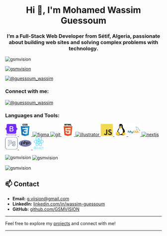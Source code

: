 <h1 align="center">Hi 👋, I'm Mohamed Wassim Guessoum</h1>
<h3 align="center">I’m a Full-Stack Web Developer from Sétif, Algeria, passionate about building web sites and solving complex problems with technology.</h3>

<p align="left"> <img src="https://komarev.com/ghpvc/?username=gsmvision&label=Profile%20views&color=0e75b6&style=flat" alt="gsmvision" /> </p>

<p align="left"> <a href="https://github.com/ryo-ma/github-profile-trophy"><img src="https://github-profile-trophy.vercel.app/?username=gsmvision" alt="gsmvision" /></a> </p>

<p align="left"> <a href="https://twitter.com/@guessoum_wassim" target="blank"><img src="https://img.shields.io/twitter/follow/@guessoum_wassim?logo=twitter&style=for-the-badge" alt="@guessoum_wassim" /></a> </p>

<h3 align="left">Connect with me:</h3>
<p align="left">
<a href="https://twitter.com/@guessoum_wassim" target="blank"><img align="center" src="https://raw.githubusercontent.com/rahuldkjain/github-profile-readme-generator/master/src/images/icons/Social/twitter.svg" alt="@guessoum_wassim" height="30" width="40" /></a>
</p>

<h3 align="left">Languages and Tools:</h3>
<p align="left"> <a href="https://getbootstrap.com" target="_blank" rel="noreferrer"> <img src="https://raw.githubusercontent.com/devicons/devicon/master/icons/bootstrap/bootstrap-plain-wordmark.svg" alt="bootstrap" width="40" height="40"/> </a> <a href="https://www.w3schools.com/css/" target="_blank" rel="noreferrer"> <img src="https://raw.githubusercontent.com/devicons/devicon/master/icons/css3/css3-original-wordmark.svg" alt="css3" width="40" height="40"/> </a> <a href="https://www.figma.com/" target="_blank" rel="noreferrer"> <img src="https://www.vectorlogo.zone/logos/figma/figma-icon.svg" alt="figma" width="40" height="40"/> </a> <a href="https://git-scm.com/" target="_blank" rel="noreferrer"> <img src="https://www.vectorlogo.zone/logos/git-scm/git-scm-icon.svg" alt="git" width="40" height="40"/> </a> <a href="https://www.w3.org/html/" target="_blank" rel="noreferrer"> <img src="https://raw.githubusercontent.com/devicons/devicon/master/icons/html5/html5-original-wordmark.svg" alt="html5" width="40" height="40"/> </a> <a href="https://www.adobe.com/in/products/illustrator.html" target="_blank" rel="noreferrer"> <img src="https://www.vectorlogo.zone/logos/adobe_illustrator/adobe_illustrator-icon.svg" alt="illustrator" width="40" height="40"/> </a> <a href="https://developer.mozilla.org/en-US/docs/Web/JavaScript" target="_blank" rel="noreferrer"> <img src="https://raw.githubusercontent.com/devicons/devicon/master/icons/javascript/javascript-original.svg" alt="javascript" width="40" height="40"/> </a> <a href="https://www.linux.org/" target="_blank" rel="noreferrer"> <img src="https://raw.githubusercontent.com/devicons/devicon/master/icons/linux/linux-original.svg" alt="linux" width="40" height="40"/> </a> <a href="https://www.mysql.com/" target="_blank" rel="noreferrer"> <img src="https://raw.githubusercontent.com/devicons/devicon/master/icons/mysql/mysql-original-wordmark.svg" alt="mysql" width="40" height="40"/> </a> <a href="https://nextjs.org/" target="_blank" rel="noreferrer"> <img src="https://cdn.worldvectorlogo.com/logos/nextjs-2.svg" alt="nextjs" width="40" height="40"/> </a> <a href="https://www.photoshop.com/en" target="_blank" rel="noreferrer"> <img src="https://raw.githubusercontent.com/devicons/devicon/master/icons/photoshop/photoshop-line.svg" alt="photoshop" width="40" height="40"/> </a> <a href="https://www.php.net" target="_blank" rel="noreferrer"> <img src="https://raw.githubusercontent.com/devicons/devicon/master/icons/php/php-original.svg" alt="php" width="40" height="40"/> </a> <a href="https://reactjs.org/" target="_blank" rel="noreferrer"> <img src="https://raw.githubusercontent.com/devicons/devicon/master/icons/react/react-original-wordmark.svg" alt="react" width="40" height="40"/> </a> </p>

<p><img align="left" src="https://github-readme-stats.vercel.app/api/top-langs?username=gsmvision&show_icons=true&locale=en&layout=compact" alt="gsmvision" /></p>

<p>&nbsp;<img align="center" src="https://github-readme-stats.vercel.app/api?username=gsmvision&show_icons=true&locale=en" alt="gsmvision" /></p>

<p><img align="center" src="https://github-readme-streak-stats.herokuapp.com/?user=gsmvision&" alt="gsmvision" /></p>


## 📫 Contact

- **Email:** g.viision@gmail.com
- **LinkedIn:** [linkedin.com/in/wassim-guessoum](https://www.linkedin.com/in/wassim-guessoum/)
- **GitHub:** [github.com/GSMVISION](https://github.com/mohamed-dahmane)

---

Feel free to explore my [projects](https://github.com/GSMVISION?tab=repositories) and connect with me!

---
